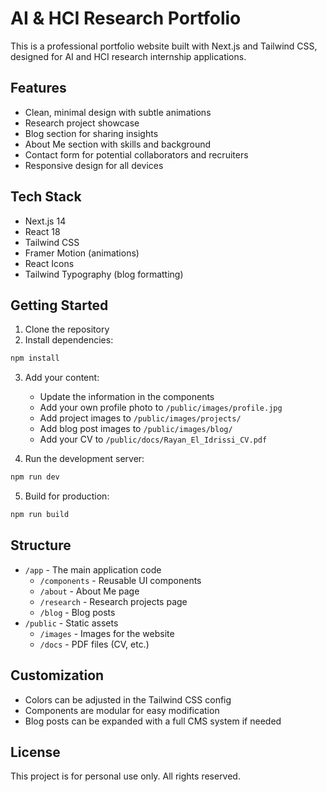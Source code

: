 # AI & HCI Research Portfolio

This is a professional portfolio website built with Next.js and Tailwind CSS, designed for AI and HCI research internship applications.

## Features

- Clean, minimal design with subtle animations
- Research project showcase
- Blog section for sharing insights
- About Me section with skills and background
- Contact form for potential collaborators and recruiters
- Responsive design for all devices

## Tech Stack

- Next.js 14
- React 18
- Tailwind CSS
- Framer Motion (animations)
- React Icons
- Tailwind Typography (blog formatting)

## Getting Started

1. Clone the repository
2. Install dependencies:

```bash
npm install
```

3. Add your content:
   - Update the information in the components
   - Add your own profile photo to `/public/images/profile.jpg`
   - Add project images to `/public/images/projects/`
   - Add blog post images to `/public/images/blog/`
   - Add your CV to `/public/docs/Rayan_El_Idrissi_CV.pdf`

4. Run the development server:

```bash
npm run dev
```

5. Build for production:

```bash
npm run build
```

## Structure

- `/app` - The main application code
  - `/components` - Reusable UI components
  - `/about` - About Me page
  - `/research` - Research projects page
  - `/blog` - Blog posts
- `/public` - Static assets
  - `/images` - Images for the website
  - `/docs` - PDF files (CV, etc.)

## Customization

- Colors can be adjusted in the Tailwind CSS config
- Components are modular for easy modification
- Blog posts can be expanded with a full CMS system if needed

## License

This project is for personal use only. All rights reserved.
